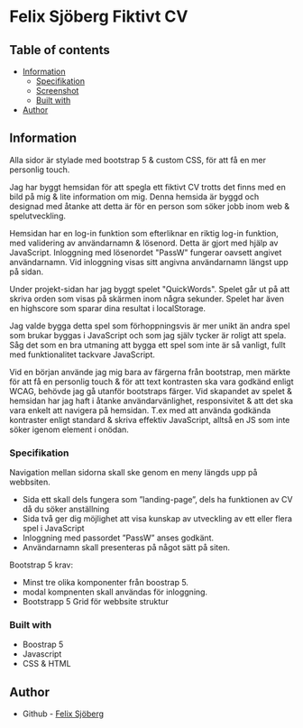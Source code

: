 # Felix Sjöberg Fiktivt CV
## Table of contents

- [Information](#information)
  - [Specifikation](#Specifikation)
  - [Screenshot](#screenshot)
  - [Built with](#built-with)
- [Author](#author)

## Information

Alla sidor är stylade med bootstrap 5 & custom CSS, för att få en mer personlig touch.

Jag har byggt hemsidan för att spegla ett fiktivt CV trotts det finns med en bild på mig & lite information om mig. Denna hemsida är byggd och designad med åtanke att detta är för en person som söker jobb inom web & spelutveckling.

Hemsidan har en log-in funktion som efterliknar en riktig log-in funktion, med validering av användarnamn & lösenord. Detta är gjort med hjälp av JavaScript. Inloggning med lösenordet "PassW" fungerar oavsett angivet användarnamn. Vid inloggning visas sitt angivna användarnamn längst upp på sidan.

Under projekt-sidan har jag byggt spelet "QuickWords". Spelet går ut på att skriva orden som visas på skärmen inom några sekunder. Spelet har även en highscore som sparar dina resultat i localStorage.

Jag valde bygga detta spel som förhoppningsvis är mer unikt än andra spel som brukar byggas i JavaScript och som jag själv tycker är roligt att spela. Såg det som en bra utmaning att bygga ett spel som inte är så vanligt, fullt med funktionalitet tackvare JavaScript. 

Vid en början använde jag mig bara av färgerna från bootstrap, men märkte för att få en personlig touch & för att text kontrasten ska vara godkänd enligt WCAG, behövde jag gå utanför bootstraps färger.
Vid skapandet av spelet & hemsidan har jag haft i åtanke användarvänlighet, responsivitet & att det ska vara enkelt att navigera på hemsidan. T.ex med att använda godkända kontraster enligt standard & skriva effektiv JavaScript, alltså en JS som inte söker igenom element i onödan.


### Specifikation
Navigation mellan sidorna skall ske genom en meny längds upp på webbsiten.

- Sida ett skall dels fungera som ”landing-page”, dels ha funktionen av CV då du söker anställning
- Sida två ger dig möjlighet att visa kunskap av utveckling av ett eller flera spel i JavaScript
- Inloggning med passordet ”PassW” anses godkänt.
- Användarnamn skall presenteras på något sätt på siten. 

Bootstrap 5 krav:
- Minst tre olika komponenter från boostrap 5.
- modal kompnenten skall användas för inloggning.
- Bootstrapp 5 Grid för webbsite struktur

### Built with
- Boostrap 5
- Javascript
- CSS & HTML

## Author
- Github - [Felix Sjöberg](https://github.com/felixsjoberg)





